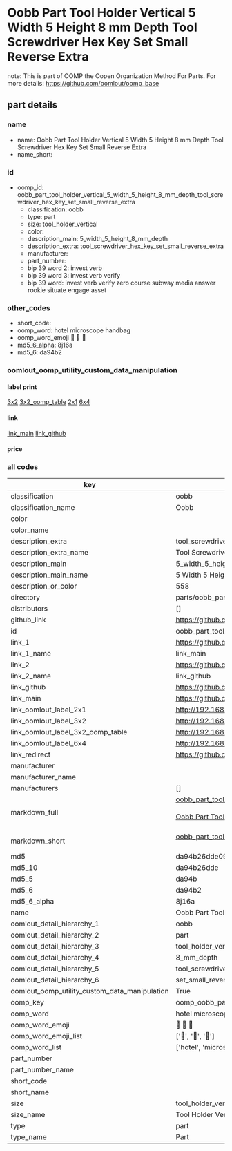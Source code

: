 # Oobb Part Tool Holder Vertical 5 Width 5 Height 8 mm Depth Tool Screwdriver Hex Key Set Small Reverse Extra  

note: This is part of OOMP the Oopen Organization Method For Parts. For more details: https://github.com/oomlout/oomp_base

##  part details
  







### name
* name: Oobb Part Tool Holder Vertical 5 Width 5 Height 8 mm Depth Tool Screwdriver Hex Key Set Small Reverse Extra
* name_short: 
### id
* oomp_id: oobb_part_tool_holder_vertical_5_width_5_height_8_mm_depth_tool_screwdriver_hex_key_set_small_reverse_extra
  * classification: oobb
  * type: part
  * size: tool_holder_vertical
  * color: 
  * description_main: 5_width_5_height_8_mm_depth
  * description_extra: tool_screwdriver_hex_key_set_small_reverse_extra
  * manufacturer: 
  * part_number: 
  * bip 39 word 2: invest verb
  * bip 39 word 3: invest verb verify
  * bip 39 word: invest verb verify zero course subway media answer rookie situate engage asset

### other_codes
* short_code: 
* oomp_word: hotel microscope handbag
* oomp_word_emoji :hotel: :microscope: :handbag:
* md5_6_alpha: 8j16a
* md5_6: da94b2






### oomlout_oomp_utility_custom_data_manipulation
#### label print
[3x2](http://192.168.1.245:1112/?label=oomp%208j16a)
[3x2_oomp_table](http://192.168.1.108:1112/?label=oomp%208j16a)
[2x1](http://192.168.1.242:1112/?label=oomp%208j16a)
[6x4](http://192.168.1.55:1112/?label=oomp%208j16a)    

#### link

[link_main](https://github.com/oomlout/oomlout_oomp_version_1_messy/tree/main/parts/oobb_part_tool_holder_vertical_5_width_5_height_8_mm_depth_tool_screwdriver_hex_key_set_small_reverse_extra) [link_github](https://github.com/oomlout/oomlout_oomp_version_1_messy/tree/main/parts/oobb_part_tool_holder_vertical_5_width_5_height_8_mm_depth_tool_screwdriver_hex_key_set_small_reverse_extra)                             

#### price







### all codes 
| key | value |  
| --- | --- |  
| classification | oobb |  
| classification_name | Oobb |  
| color |  |  
| color_name |  |  
| description_extra | tool_screwdriver_hex_key_set_small_reverse_extra |  
| description_extra_name | Tool Screwdriver Hex Key Set Small Reverse Extra |  
| description_main | 5_width_5_height_8_mm_depth |  
| description_main_name | 5 Width 5 Height 8 mm Depth |  
| description_or_color | 558 |  
| directory | parts/oobb_part_tool_holder_vertical_5_width_5_height_8_mm_depth_tool_screwdriver_hex_key_set_small_reverse_extra |  
| distributors | [] |  
| github_link | https://github.com/oomlout/oomlout_oomp_part_src/tree/main/parts/oobb_part_tool_holder_vertical_5_width_5_height_8_mm_depth_tool_screwdriver_hex_key_set_small_reverse_extra |  
| id | oobb_part_tool_holder_vertical_5_width_5_height_8_mm_depth_tool_screwdriver_hex_key_set_small_reverse_extra |  
| link_1 | https://github.com/oomlout/oomlout_oomp_version_1_messy/tree/main/parts/oobb_part_tool_holder_vertical_5_width_5_height_8_mm_depth_tool_screwdriver_hex_key_set_small_reverse_extra |  
| link_1_name | link_main |  
| link_2 | https://github.com/oomlout/oomlout_oomp_version_1_messy/tree/main/parts/oobb_part_tool_holder_vertical_5_width_5_height_8_mm_depth_tool_screwdriver_hex_key_set_small_reverse_extra |  
| link_2_name | link_github |  
| link_github | https://github.com/oomlout/oomlout_oomp_version_1_messy/tree/main/parts/oobb_part_tool_holder_vertical_5_width_5_height_8_mm_depth_tool_screwdriver_hex_key_set_small_reverse_extra |  
| link_main | https://github.com/oomlout/oomlout_oomp_version_1_messy/tree/main/parts/oobb_part_tool_holder_vertical_5_width_5_height_8_mm_depth_tool_screwdriver_hex_key_set_small_reverse_extra |  
| link_oomlout_label_2x1 | http://192.168.1.242:1112/?label=oomp%208j16a |  
| link_oomlout_label_3x2 | http://192.168.1.245:1112/?label=oomp%208j16a |  
| link_oomlout_label_3x2_oomp_table | http://192.168.1.108:1112/?label=oomp%208j16a |  
| link_oomlout_label_6x4 | http://192.168.1.55:1112/?label=oomp%208j16a |  
| link_redirect | https://github.com/oomlout/oomlout_oomp_version_1_messy/tree/main/parts/oobb_part_tool_holder_vertical_5_width_5_height_8_mm_depth_tool_screwdriver_hex_key_set_small_reverse_extra |  
| manufacturer |  |  
| manufacturer_name |  |  
| manufacturers | [] |  
| markdown_full | [oobb_part_tool_holder_vertical_5_width_5_height_8_mm_depth_tool_screwdriver_hex_key_set_small_reverse_extra](none)<br>[](none)<br>[Oobb Part Tool Holder Vertical 5 Width 5 Height 8 Mm Depth Tool Screwdriver Hex Key Set Small Reverse Extra](none)<br><br> |  
| markdown_short | [oobb_part_tool_holder_vertical_5_width_5_height_8_mm_depth_tool_screwdriver_hex_key_set_small_reverse_extra](none)<br><br> |  
| md5 | da94b26dde09b14f6098affbe57ca3af |  
| md5_10 | da94b26dde |  
| md5_5 | da94b |  
| md5_6 | da94b2 |  
| md5_6_alpha | 8j16a |  
| name | Oobb Part Tool Holder Vertical 5 Width 5 Height 8 mm Depth Tool Screwdriver Hex Key Set Small Reverse Extra |  
| oomlout_detail_hierarchy_1 | oobb |  
| oomlout_detail_hierarchy_2 | part |  
| oomlout_detail_hierarchy_3 | tool_holder_vertical |  
| oomlout_detail_hierarchy_4 | 8_mm_depth |  
| oomlout_detail_hierarchy_5 | tool_screwdriver_hex_key |  
| oomlout_detail_hierarchy_6 | set_small_reverse_extra |  
| oomlout_oomp_utility_custom_data_manipulation | True |  
| oomp_key | oomp_oobb_part_tool_holder_vertical_5_width_5_height_8_mm_depth_tool_screwdriver_hex_key_set_small_reverse_extra |  
| oomp_word | hotel microscope handbag |  
| oomp_word_emoji | :hotel: :microscope: :handbag: |  
| oomp_word_emoji_list | [':hotel:', ':microscope:', ':handbag:'] |  
| oomp_word_list | ['hotel', 'microscope', 'handbag'] |  
| part_number |  |  
| part_number_name |  |  
| short_code |  |  
| short_name |  |  
| size | tool_holder_vertical |  
| size_name | Tool Holder Vertical |  
| type | part |  
| type_name | Part |  
